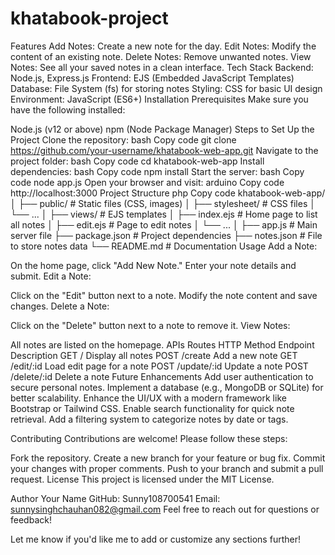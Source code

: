 # khatabook-project

Features
Add Notes: Create a new note for the day.
Edit Notes: Modify the content of an existing note.
Delete Notes: Remove unwanted notes.
View Notes: See all your saved notes in a clean interface.
Tech Stack
Backend: Node.js, Express.js
Frontend: EJS (Embedded JavaScript Templates)
Database: File System (fs) for storing notes
Styling: CSS for basic UI design
Environment: JavaScript (ES6+)
Installation
Prerequisites
Make sure you have the following installed:

Node.js (v12 or above)
npm (Node Package Manager)
Steps to Set Up the Project
Clone the repository:
bash
Copy code
git clone https://github.com/your-username/khatabook-web-app.git
Navigate to the project folder:
bash
Copy code
cd khatabook-web-app
Install dependencies:
bash
Copy code
npm install
Start the server:
bash
Copy code
node app.js
Open your browser and visit:
arduino
Copy code
http://localhost:3000
Project Structure
php
Copy code
khatabook-web-app/
│
├── public/                   # Static files (CSS, images)
│   ├── stylesheet/           # CSS files
│   └── ...
│
├── views/                    # EJS templates
│   ├── index.ejs             # Home page to list all notes
│   ├── edit.ejs              # Page to edit notes
│   └── ...
│
├── app.js                    # Main server file
├── package.json              # Project dependencies
├── notes.json                # File to store notes data
└── README.md                 # Documentation
Usage
Add a Note:

On the home page, click "Add New Note."
Enter your note details and submit.
Edit a Note:

Click on the "Edit" button next to a note.
Modify the note content and save changes.
Delete a Note:

Click on the "Delete" button next to a note to remove it.
View Notes:

All notes are listed on the homepage.
APIs
Routes
HTTP Method	Endpoint	Description
GET	/	Display all notes
POST	/create	Add a new note
GET	/edit/:id	Load edit page for a note
POST	/update/:id	Update a note
POST	/delete/:id	Delete a note
Future Enhancements
Add user authentication to secure personal notes.
Implement a database (e.g., MongoDB or SQLite) for better scalability.
Enhance the UI/UX with a modern framework like Bootstrap or Tailwind CSS.
Enable search functionality for quick note retrieval.
Add a filtering system to categorize notes by date or tags.



Contributing
Contributions are welcome! Please follow these steps:

Fork the repository.
Create a new branch for your feature or bug fix.
Commit your changes with proper comments.
Push to your branch and submit a pull request.
License
This project is licensed under the MIT License.

Author
Your Name
GitHub: Sunny108700541
Email: sunnysinghchauhan082@gmail.com
Feel free to reach out for questions or feedback!

Let me know if you'd like me to add or customize any sections further!







